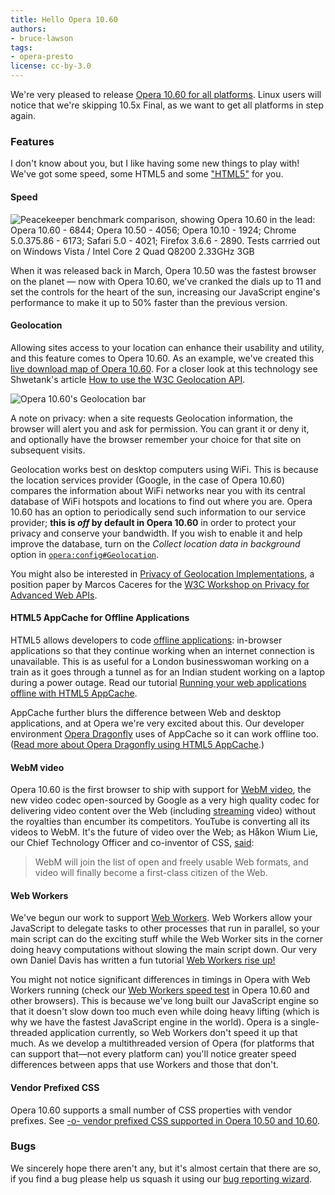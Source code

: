```yaml
---
title: Hello Opera 10.60
authors:
- bruce-lawson
tags:
- opera-presto
license: cc-by-3.0
---
```


<p>We&#39;re very pleased to release <a href="http://www.opera.com/desktop/">Opera 10.60 for all platforms</a>. Linux users will notice that we&#39;re skipping 10.5x Final, as we want to get all platforms in step again.</p>

<h3>Features</h3>

<p>I don&#39;t know about you, but I like having some new things to play with! We&#39;ve got some speed, some HTML5 and some <a href="http://www.isgeolocationpartofhtml5.com/" target="_blank">&quot;HTML5&quot;</a> for you.</p>

<h4>Speed</h4>

<p><img src="{{ page.id }}/opera10.60-peacekeeper3.png" alt="Peacekeeper benchmark comparison, showing Opera 10.60 in the lead: Opera 10.60 - 6844; Opera 10.50 - 4056; Opera 10.10 - 1924; Chrome 5.0.375.86 - 6173; Safari 5.0 - 4021; Firefox 3.6.6 - 2890. Tests carrried out on Windows Vista / Intel Core 2 Quad Q8200 2.33GHz 3GB" /></p>

<p>When it was released back in March, Opera 10.50 was the fastest browser on the planet — now with Opera 10.60, we&#39;ve cranked the dials up to 11 and set the controls for the heart of the sun, increasing our JavaScript engine&#39;s performance to make it up to 50% faster than the previous version.</p>


<h4>Geolocation</h4>
<p>Allowing sites access to your location can enhance their usability and utility, and this feature comes to Opera 10.60. As an example, we&#39;ve created this <a href="http://www.opera.com/livemap/">live download map of Opera 10.60</a>. For a closer look at this technology see Shwetank&#39;s article <a href="https://dev.opera.com/articles/view/how-to-use-the-w3c-geolocation-api/">How to use the W3C Geolocation API</a>.</p>


<img src="{{ page.id }}/geolocationbar.png" alt="Opera 10.60&#39;s Geolocation bar" />

<p>A note on privacy: when a site requests Geolocation information, the browser will alert you and ask for permission. You can grant it or deny it, and optionally have the browser remember your choice for that site on subsequent visits.</p>


<p>Geolocation works best on desktop computers using WiFi. This is because the location services provider (Google, in the case of Opera 10.60) compares the information about WiFi networks near you with its central database of WiFi hotspots and locations to find out where you are. Opera 10.60 has an option to periodically send such information to our service provider; <strong>this is <em>off</em> by default in Opera 10.60</strong> in order to protect your privacy and conserve your bandwidth. If you wish to enable it and help improve the database, turn on the <cite>Collect location data in background</cite> option in <a href="opera:config#Geolocation"><code>opera:config#Geolocation</code></a>.</p>

<p>You might also be interested in <a href="http://datadriven.com.au/2010/06/privacy-of-geolocation-implementations/">Privacy of Geolocation Implementations</a>, a position paper by Marcos Caceres for the <a href="http://www.w3.org/2010/api-privacy-ws/">W3C Workshop on Privacy for Advanced Web APIs</a>.</p>


<h4>HTML5 AppCache for Offline Applications</h4>
<p>HTML5 allows developers to code <a href="http://dev.w3.org/html5/spec/offline.html#">offline applications</a>: in-browser applications so that they continue working when an internet connection is unavailable. This is as useful for a London businesswoman working on a train as it goes through a tunnel as for an Indian student working on a laptop during  a power outage. Read our tutorial <a href="https://dev.opera.com/articles/view/html5-offline-applications/"> Running your web applications offline with HTML5 AppCache</a>.</p>


<p>AppCache further blurs the difference between Web and desktop applications, and at Opera we&#39;re very excited about this. Our developer environment <a href="http://www.opera.com/dragonfly/">Opera Dragonfly</a> uses of AppCache so it can work offline too. (<a href="http://my.opera.com/dragonfly/blog/2010/07/01/opera-dragonfly-updated-for-opera-10-60">Read more about Opera Dragonfly using HTML5 AppCache</a>.)</p>


<h4>WebM video</h4>
<p>Opera 10.60 is the first browser to ship with support for <a href="http://www.webmproject.org/about/">WebM video</a>, the new video codec open-sourced by Google as a very high quality codec for delivering video content over the Web (including <a href="http://zaheer.merali.org/articles/2010/06/02/webm-and-vp8-streaming-live-from-flumotion/" target="_blank">streaming</a> video) without the royalties than encumber its competitors. YouTube is converting all its videos to WebM. It&#39;s the future of video over the Web; as Håkon Wium Lie, our Chief Technology Officer and co-inventor of CSS, <a href="http://labs.opera.com/news/2010/05/19/" target="_blank">said</a>:</p>


<blockquote>WebM will join the list of open and freely usable Web formats, and video will finally become a first-class citizen of the Web.</blockquote>

<h4>Web Workers</h4>

<p>We&#39;ve begun our work to support <a href="http://www.w3.org/TR/workers/" target="_blank">Web Workers</a>. Web Workers allow your JavaScript to delegate tasks to other processes that run in parallel, so your main script can do the exciting stuff while the Web Worker sits in the corner doing heavy computations without slowing the main script down. Our very own Daniel Davis has written a fun tutorial <a href="https://dev.opera.com/articles/view/web-workers-rise-up/">Web Workers rise up!</a></p>

<p>You might not notice significant differences in timings in Opera with Web Workers running (check our <a href="http://people.opera.com/danield/webapps/web-workers/">Web Workers speed test</a> in Opera 10.60 and other browsers). This is because we&#39;ve long built our JavaScript engine so that it doesn&#39;t slow down too much even while doing heavy lifting (which is why we have the fastest JavaScript engine in the world). Opera is a single-threaded application currently, so Web Workers don&#39;t speed it up that much. As we develop a multithreaded version of Opera (for platforms that can support that—not every platform can) you&#39;ll notice greater speed differences between apps that use Workers and those that don&#39;t.</p>
<h4>Vendor Prefixed CSS</h4>
Opera 10.60 supports a small number of CSS properties with vendor prefixes. See <a href="http://my.opera.com/ODIN/blog/2010/06/25/o-vendor-prefixed-css-supported-in-opera-10-50">-o- vendor prefixed CSS supported in Opera 10.50 and 10.60</a>.
<h3>Bugs</h3>
<p>We sincerely hope there aren&#39;t any, but it&#39;s almost certain that there are so, if you find a bug please help us squash it using our <a href="https://bugs.opera.com/wizard">bug reporting wizard</a>.</p>




